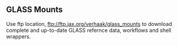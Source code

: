 ## GLASS Mounts

Use ftp location, ftp://ftp.jax.org/verhaak/glass_mounts to download complete and up-to-date GLASS refernce data, workflows and shell wrappers.

